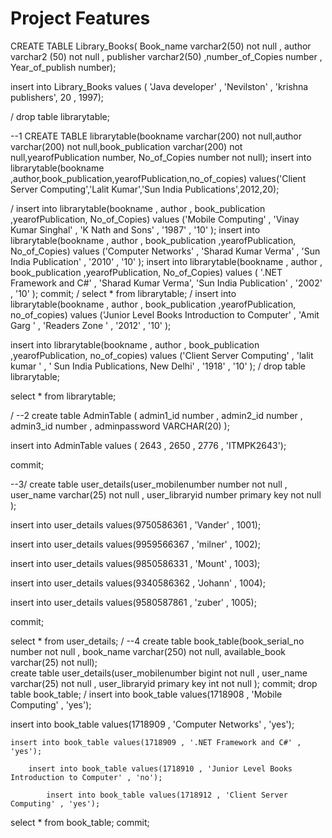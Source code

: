 # Project Features
CREATE TABLE Library_Books( Book_name varchar2(50) not null , author varchar2 (50) not null , publisher varchar2(50) ,number_of_Copies number , Year_of_publish number);

insert into Library_Books values ( 'Java developer' , 'Nevilston' , 'krishna publishers',  20 , 1997);

/
drop table librarytable;

--1
CREATE TABLE librarytable(bookname	varchar(200) not null,author varchar(200) not null,book_publication varchar(200) not null,yearofPublication number, No_of_Copies number not null);
insert into librarytable(bookname ,author,book_publication,yearofPublication,no_of_copies)
values('Client Server Computing','Lalit Kumar','Sun India Publications',2012,20);

/
insert into librarytable(bookname , author , book_publication ,yearofPublication, No_of_Copies) values ('Mobile Computing' , 'Vinay Kumar Singhal'  , 'K Nath and Sons' , '1987' , '10'  );
insert into librarytable(bookname , author , book_publication ,yearofPublication, No_of_Copies) values ('Computer Networks' , 'Sharad Kumar Verma'  , 'Sun India Publication' , '2010' , '10'  );
insert into librarytable(bookname , author , book_publication ,yearofPublication, No_of_Copies) values ( '.NET Framework and C#' , 'Sharad Kumar Verma',  'Sun India Publication' , '2002' , '10'  );
commit;
/
select * from librarytable;
/
insert into librarytable(bookname , author , book_publication ,yearofPublication, no_of_copies) values ('Junior Level Books
Introduction to Computer' , 'Amit Garg ' , 'Readers Zone ' , '2012' , '10'  );

insert into librarytable(bookname , author , book_publication ,yearofPublication, no_of_copies) values ('Client Server Computing' , 'lalit kumar ' , ' Sun India Publications, New Delhi' , '1918' , '10'  );
/
drop table librarytable;

select * from librarytable;

/
--2
create table AdminTable ( admin1_id number , admin2_id number , admin3_id number , adminpassword VARCHAR(20)  );

insert into AdminTable values ( 2643 , 2650 , 2776 , 'ITMPK2643');

commit;

--3/
create table user_details(user_mobilenumber number not null , user_name varchar(25) not null , user_libraryid number primary key not null );

insert into user_details values(9750586361 , 'Vander' , 1001);

insert into user_details values(9959566367 , 'milner' , 1002);

insert into user_details values(9850586331 , 'Mount' , 1003);

insert into user_details values(9340586362 , 'Johann' , 1004);

insert into user_details values(9580587861 , 'zuber' , 1005);

commit;

select * from user_details;
/
--4
create table book_table(book_serial_no number not null , book_name varchar(250) not null, available_book varchar(25) not null);		
				create table user_details(user_mobilenumber bigint not null , user_name varchar(25) not null , user_libraryid primary key int not null );
	             commit;
                 drop table book_table;
                 /
 insert into book_table values(1718908 , 'Mobile Computing' , 'yes');
                
  insert into book_table values(1718909 , 'Computer Networks' , 'yes');
  
    insert into book_table values(1718909 , '.NET Framework and C#' , 'yes');
    
        insert into book_table values(1718910 , 'Junior Level Books Introduction to Computer' , 'no');
        
            insert into book_table values(1718912 , 'Client Server Computing' , 'yes');

select * from book_table;
commit;
